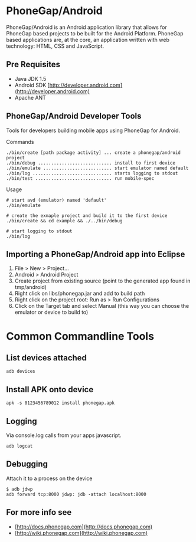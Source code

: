 PhoneGap/Android
===

PhoneGap/Android is an Android application library that allows for PhoneGap based projects to be built for the Android Platform. PhoneGap based applications are, at the core, an application written with web technology: HTML, CSS and JavaScript. 

Pre Requisites
---

- Java JDK 1.5
- Android SDK [http://developer.android.com](http://developer.android.com)
- Apache ANT

PhoneGap/Android Developer Tools
---

Tools for developers building mobile apps using PhoneGap for Android.

Commands

    ./bin/create [path package activity] ... create a phonegap/android project
    ./bin/debug ............................ install to first device
    ./bin/emulate .......................... start emulator named default
    ./bin/log .............................. starts logging to stdout
    ./bin/test ............................. run mobile-spec

Usage

    # start avd (emulator) named 'default'
    ./bin/emulate

    # create the exmaple project and build it to the first device
    ./bin/create && cd example && ./../bin/debug

    # start logging to stdout
    ./bin/log

Importing a PhoneGap/Android app into Eclipse
---------------------------------------------

1. File > New > Project...
2. Android > Android Project
3. Create project from existing source (point to the generated app found in tmp/android)
4. Right click on libs/phonegap.jar and add to build path
5. Right click on the project root: Run as > Run Configurations
6. Click on the Target tab and select Manual (this way you can choose the emulator or device to build to)


Common Commandline Tools
===

List devices attached
---

	adb devices 

Install APK onto device
---

	apk -s 0123456789012 install phonegap.apk
    
Logging 
---

Via console.log calls from your apps javascript.

	adb logcat
    
Debugging
---
    
Attach it to a process on the device

    $ adb jdwp
    adb forward tcp:8000 jdwp: jdb -attach localhost:8000
    
    
For more info see
-----------------
- [http://docs.phonegap.com](http://docs.phonegap.com)
- [http://wiki.phonegap.com](http://wiki.phonegap.com)
